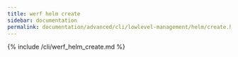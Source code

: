 ```yaml
---
title: werf helm create
sidebar: documentation
permalink: documentation/advanced/cli/lowlevel-management/helm/create.html
---
```


{% include /cli/werf_helm_create.md %}
